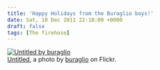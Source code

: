 ```yaml
---
title: 'Happy Holidays from the Buraglio boys!'
date: Sat, 10 Dec 2011 22:18:00 +0000
draft: false
tags: [The firehose]
---
```


[![Untitled by buraglio](http://farm8.staticflickr.com/7143/6469511821_5c9a5f6ac9.jpg)](http://www.flickr.com/photos/buraglio/6469511821/ "Untitled")  
[Untitled](http://www.flickr.com/photos/buraglio/6469511821/), a photo by [buraglio](http://www.flickr.com/photos/buraglio/) on Flickr.